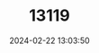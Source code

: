 ---
title: "13119"
category: "Protochromys fellowsi"
draft: false
date: 2024-02-22 13:03:50
languages:
  English: ["Papuan Protochromys", "Red-bellied Mosaic-tailed Rat", "Red-bellied Protochromys"]
---